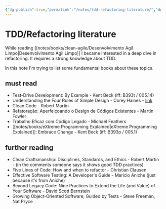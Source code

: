 ```yaml
---
{"dg-publish":true,"permalink":"/notes/tdd-refactoring-literature/","dgHomeLink":true,"dgPassFrontmatter":false,"dgShowBacklinks":true,"dgShowLocalGraph":false}
---
```


# TDD/Refactoring literature

While reading [[notes/books/clean-agile/Desenvolvimento Agil Limpo|Desenvolvimento Agil Limpo]] I became interested in a deep dive in refactoring. It requires a strong knowledge about TDD.

In this note I'm trying to list some fundamental books about these topics.

## must read

- Test-Drive Development: By Example - Kent Beck (iff: B393t / 005.14)
- Understanding the Four Rules of Simple Design - Corey Haines - [link](https://leanpub.com/4rulesofsimpledesign)
- Clean Code - Robert Martin
- Refatoração: Aperfeiçoando o Design de Códigos Existentes - Martin Fowler
- Trabalho Eficaz com Código Legado - Michael Feathers
- [[notes/books/eXtreme Programming Explained|eXtreme Programming Explained]]: Embrace Change - Kent Beck (iff: B393p / 005.1)


## further reading

- Clean Craftsmanship: Disciplines, Standards, and Ethics - Robert Martin - (in the comments someone says it shows good TDD practices)
- Five Lines of Code: How and when to refactor - Christian Clausen
- Effective Software Testing: A Developer's Guide - Maricio Aniche (just because it's from Aniche)
- Beyond Legacy Code: Nine Practices to Extend the Life (and Value) of Your Software - David Scott Bernstein
- Growing Object-Oriented Software, Guided by Tests - Steve Freeman, Nat Pryce